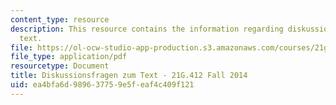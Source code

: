```yaml
---
content_type: resource
description: This resource contains the information regarding diskussionsfragen zum
  text.
file: https://ol-ocw-studio-app-production.s3.amazonaws.com/courses/21g-412-advanced-german-literature-culture-madness-murder-mysteries-fall-2014/ea4bfa6d989637759e5feaf4c409f121_MIT21G_412F14_Wo11-13_Fra.pdf
file_type: application/pdf
resourcetype: Document
title: Diskussionsfragen zum Text - 21G.412 Fall 2014
uid: ea4bfa6d-9896-3775-9e5f-eaf4c409f121
---
```

